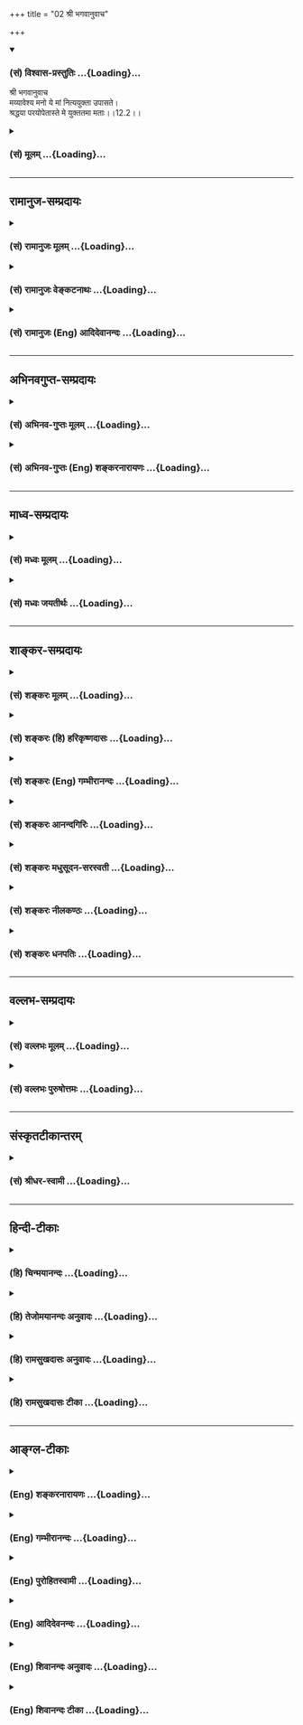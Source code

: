 +++
title = "02 श्री भगवानुवाच"

+++
<div class="js_include" newlevelforh1="3" title="(सं) विश्वास-प्रस्तुतिः" unfilled url="/purANam/mahAbhAratam/06-bhIShma-parva/02-bhagavad-gItA-parva/saMskRtam/vishvAsa-prastutiH/12_bhakti-yogaH/02_shrI_bhagavAnuvAc.md">
<details open><summary><h3>(सं) विश्वास-प्रस्तुतिः ...{Loading}...</h3></summary>

श्री भगवानुवाच  
मय्यावेश्य मनो ये मां नित्ययुक्ता उपासते।  
श्रद्धया परयोपेतास्ते मे युक्ततमा मताः।।12.2।।
</details>
</div>
<div class="js_include collapsed" newlevelforh1="3" title="(सं) मूलम्" unfilled url="/purANam/mahAbhAratam/06-bhIShma-parva/02-bhagavad-gItA-parva/saMskRtam/mUlam/12_bhakti-yogaH/02_shrI_bhagavAnuvAc.md">
<details><summary><h3>(सं) मूलम् ...{Loading}...</h3></summary>

श्री भगवानुवाच  
मय्यावेश्य मनो ये मां नित्ययुक्ता उपासते।  
श्रद्धया परयोपेतास्ते मे युक्ततमा मताः।।12.2।।
</details>
</div>


_________________
## रामानुज-सम्प्रदायः
<div class="js_include collapsed" newlevelforh1="3" title="(सं) रामानुजः मूलम्" unfilled url="/purANam/mahAbhAratam/06-bhIShma-parva/02-bhagavad-gItA-parva/saMskRtam/rAmAnujaH/mUlam/12_bhakti-yogaH/02_shrI_bhagavAnuvAc.md">
<details><summary><h3>(सं) रामानुजः मूलम् ...{Loading}...</h3></summary>

।।12.2।। श्रीभगवानुवाच -- अत्यर्थमत्प्रियत्वेन **मनो मयि आवेश्य श्रद्धया
परया उपेता नित्ययुक्ता** नित्ययोगं काङ्क्षमाणा **ये माम् उपासते;**
प्राप्यविषयं मनो मयि आवेश्य ये माम् उपासते इत्यर्थः **ते युक्ततमा मे
मताः।** मां सुखेन अचिरात् प्राप्नुवन्ति इत्यर्थः।

</details>
</div>
<div class="js_include collapsed" newlevelforh1="3" title="(सं) रामानुजः वेङ्कटनाथः" unfilled url="/purANam/mahAbhAratam/06-bhIShma-parva/02-bhagavad-gItA-parva/saMskRtam/rAmAnujaH/venkaTanAthaH/12_bhakti-yogaH/02_shrI_bhagavAnuvAc.md">
<details><summary><h3>(सं) रामानुजः वेङ्कटनाथः ...{Loading}...</h3></summary>

  
  
।।12.2।। मयीति। मय्यावेश्य
इत्यत्रोपासनान्यथानुपपत्तिलभ्यविषयीकरणमात्रपरत्वे
निष्प्रयोजनत्वादक्षरनिष्ठस्याप्युपायतया भगवति
चित्तावेशसाम्यात्तद्व्यवच्छेदार्थमाहप्राप्यविषयमिति।  
  

</details>
</div>
<div class="js_include collapsed" newlevelforh1="3" title="(सं) रामानुजः (Eng) आदिदेवानन्दः" unfilled url="/purANam/mahAbhAratam/06-bhIShma-parva/02-bhagavad-gItA-parva/saMskRtam/rAmAnujaH/english/AdidevAnandaH/12_bhakti-yogaH/02_shrI_bhagavAnuvAc.md">
<details><summary><h3>(सं) रामानुजः (Eng) आदिदेवानन्दः ...{Loading}...</h3></summary>

12.2 The Lord said I consider them to be the highest among the Yogins
(i.e., among those striving for realisation) - them who worship Me
focusing their minds upon Me as one exceedingly dear to them, who are
endowed with supreme faith, and who are ever 'integrated' with Me,
namely ever desirous of constant union with Me. Those who thus worship
Me, focusing their minds on Me as their supreme goal, attain Me soon and
easily. Such is the meaning.

</details>
</div>


_________________
## अभिनवगुप्त-सम्प्रदायः
<div class="js_include collapsed" newlevelforh1="3" title="(सं) अभिनव-गुप्तः मूलम्" unfilled url="/purANam/mahAbhAratam/06-bhIShma-parva/02-bhagavad-gItA-parva/saMskRtam/abhinava-guptaH/mUlam/12_bhakti-yogaH/02_shrI_bhagavAnuvAc.md">
<details><summary><h3>(सं) अभिनव-गुप्तः मूलम् ...{Loading}...</h3></summary>

।।12.2।। मयीति। माहेश्वर्यविषयो येषां समावेशः अकृत्रिमस्तन्मयीभावः +++(;N
तन्मयो भावः)+++ ते युक्ततमा मम +++(S omits मम)+++ मताः इत्यनेन प्रतिज्ञा क्रियते।

</details>
</div>
<div class="js_include collapsed" newlevelforh1="3" title="(सं) अभिनव-गुप्तः (Eng) शङ्करनारायणः" unfilled url="/purANam/mahAbhAratam/06-bhIShma-parva/02-bhagavad-gItA-parva/saMskRtam/abhinava-guptaH/english/shankaranArAyaNaH/12_bhakti-yogaH/02_shrI_bhagavAnuvAc.md">
<details><summary><h3>(सं) अभिनव-गुप्तः (Eng) शङ्करनारायणः ...{Loading}...</h3></summary>

12.2 Mayi etc. Those are considered by Me to be the best among the
masters of Yoga, whose act of entering into (fixing the mind in) the
Supreme Lordship is a spontaneous (unartificial) act of becoming one
with Him. By this \[statement\] a solemn declaration is made \[by the
Lord\].

</details>
</div>


_________________
## माध्व-सम्प्रदायः
<div class="js_include collapsed" newlevelforh1="3" title="(सं) मध्वः मूलम्" unfilled url="/purANam/mahAbhAratam/06-bhIShma-parva/02-bhagavad-gItA-parva/saMskRtam/madhvaH/mUlam/12_bhakti-yogaH/02_shrI_bhagavAnuvAc.md">
<details><summary><h3>(सं) मध्वः मूलम् ...{Loading}...</h3></summary>

।।12.2।। Sri Madhvacharya did not comment on this sloka.

</details>
</div>
<div class="js_include collapsed" newlevelforh1="3" title="(सं) मध्वः जयतीर्थः" unfilled url="/purANam/mahAbhAratam/06-bhIShma-parva/02-bhagavad-gItA-parva/saMskRtam/madhvaH/jayatIrthaH/12_bhakti-yogaH/02_shrI_bhagavAnuvAc.md">
<details><summary><h3>(सं) मध्वः जयतीर्थः ...{Loading}...</h3></summary>

।।12.2।। Sri Jayatirtha did not comment on this sloka.

</details>
</div>


_________________
## शाङ्कर-सम्प्रदायः
<div class="js_include collapsed" newlevelforh1="3" title="(सं) शङ्करः मूलम्" unfilled url="/purANam/mahAbhAratam/06-bhIShma-parva/02-bhagavad-gItA-parva/saMskRtam/shankaraH/mUlam/12_bhakti-yogaH/02_shrI_bhagavAnuvAc.md">
<details><summary><h3>(सं) शङ्करः मूलम् ...{Loading}...</h3></summary>

।।12.2।। --,**मयि** विश्वरूपे परमेश्वरे **आवेश्य** समाधाय **मनः; ये**
भक्ताः सन्तः; **मां** सर्वयोगेश्वराणाम् अधीश्वरं **सर्वज्ञं**
विमुक्तरागादिक्लेशतिमिरदृष्टिम्; **नित्ययुक्ताः**
अतीतानन्तराध्यायान्तोक्तश्लोकार्थन्यायेन सततयुक्ताः सन्तः **उपासते
श्रद्धया परया** प्रकृष्टया **उपेताः; ते मे** मम **मताः** अभिप्रेताः
**युक्ततमाः** इति। नैरन्तर्येण हि ते मच्चित्ततया अहोरात्रम् अतिवाहयन्ति।
अतः युक्तं तान् प्रति युक्ततमाः इति वक्तुम्।। किमितरे युक्ततमाः न भवन्ति
न किंतु तान् प्रति यत् वक्तव्यम्; तत् श्रृणु --,

</details>
</div>
<div class="js_include collapsed" newlevelforh1="3" title="(सं) शङ्करः (हि) हरिकृष्णदासः" unfilled url="/purANam/mahAbhAratam/06-bhIShma-parva/02-bhagavad-gItA-parva/saMskRtam/shankaraH/hindI/harikRShNadAsaH/12_bhakti-yogaH/02_shrI_bhagavAnuvAc.md">
<details><summary><h3>(सं) शङ्करः (हि) हरिकृष्णदासः ...{Loading}...</h3></summary>

।।12.2।। श्रीभगवान् बोले -- जो कामनाओंसे रहित पूर्णज्ञानी अक्षरब्रह्मके
उपासक हैं उनको अभी रहने दो; उनके प्रति जो कुछ कहना है वह आगे कहेंगे;
परंतु जो दूसरे हैं -- जो भक्त मुझ विश्वरूप परमेश्वरमें मनको समाधिस्थ
करके सर्व योगेश्वरोंके अधीश्वर रागादि पञ्चक्लेशरूप अज्ञानदृष्टिसे रहित
मुझ सर्वज्ञ परमेश्वरकी पिछले ( एकादश ) अध्यायके अन्तिम श्लोकके
अर्थानुसार निरन्तर तत्पर हुए उत्तम श्रद्धासे युक्त होकर उपासना करते हैं;
वे श्रेष्ठतम योगी हैं; यह मैं मानता हूँ। क्योंकि वे लगातार मुझमें ही
चित्त लगाकर रातदिन व्यतीत करते हैं; अतः उनको युक्ततम कहना उचित ही है।  
  
,

</details>
</div>
<div class="js_include collapsed" newlevelforh1="3" title="(सं) शङ्करः (Eng) गम्भीरानन्दः" unfilled url="/purANam/mahAbhAratam/06-bhIShma-parva/02-bhagavad-gItA-parva/saMskRtam/shankaraH/english/gambhIrAnandaH/12_bhakti-yogaH/02_shrI_bhagavAnuvAc.md">
<details><summary><h3>(सं) शङ्करः (Eng) गम्भीरानन्दः ...{Loading}...</h3></summary>

12.2 Ye, those who, being devotees; upasate, meditate; mam, on Me, the
supreme Lord of all the masters of yoga, the Omniscient One whose vision
is free from purblindness caused by such defects as attachment etc.;
avesya,by fixing, concentrating; their manah, minds; mayi, on Me, on God
in His Cosmic form; nitya-yuktah, with steadfast devotion, by being
ever-dedicated in accordance with the idea expressed in the last verse
of the preceding chapter; and being upetah, endowed; paraya, with
supreme; sraddhaya faith;-te, they; matah, are considered; to be
yukta-tamah, most perfect yogis; me, according to Me, for they spend
days and nights with their minds constantly fixed on Me. Therefore, it
is proper to say with regard to them that they are the best yogis. 'Is
it that the others do not become the best yogis;' No, but listen to what
has to be said as regards them:'

</details>
</div>
<div class="js_include collapsed" newlevelforh1="3" title="(सं) शङ्करः आनन्दगिरिः" unfilled url="/purANam/mahAbhAratam/06-bhIShma-parva/02-bhagavad-gItA-parva/saMskRtam/shankaraH/AnandagiriH/12_bhakti-yogaH/02_shrI_bhagavAnuvAc.md">
<details><summary><h3>(सं) शङ्करः आनन्दगिरिः ...{Loading}...</h3></summary>

।।12.2।। किमनयोर्योगयोर्मध्ये सुशक्यो योगो वा पृच्छ्यते किं वा
साक्षान्मोक्षहेतुरिति विकल्प्य क्रमेणोत्तरं भगवानुक्तवानित्याह --
**श्रीभगवानिति।** यदि द्वितीयस्तथाविधयोगस्य वक्ष्यमाणत्वान्न
प्रष्टव्यतेत्याह -- **ये त्वक्षरेति।** यद्याद्यस्तत्राह -- **ये
त्विति।** सर्वयोगेश्वराणां सर्वेषां योगमधितिष्ठतां योगिनामित्यर्थः।
विमुक्ता त्यक्ता रागाद्याख्या क्लेशनिमित्तभूता
तिमिरशब्दितानाद्यज्ञानकृता दृष्टिरविद्या मिथ्या धीर्यस्य तमिति विशिनष्टि
-- **विमुक्तेति।** नित्ययुक्तत्वं साधयति -- **अतीतेति।** तत्रोक्तो
योऽर्थो मत्कर्मकृदित्यादि,तस्मिन्निश्चयेनायनमायो गमनं तस्य
नियमेनानुष्ठानं तेनेत्यर्थः। उपासते मयि स्मृतिं सदा कुर्वन्तीत्यर्थः।
उक्तोपासकानां युक्ततमत्वं व्यनक्ति -- **नैरन्तर्येणेति।** तदेव स्फुटयति
-- **अहोरात्रमिति।** अह्नि च रात्रौ चातिमात्रमतिशयेन मामेव
विषयान्तरविमुक्ताश्चिन्तयन्तीत्यर्थः।

</details>
</div>
<div class="js_include collapsed" newlevelforh1="3" title="(सं) शङ्करः मधुसूदन-सरस्वती" unfilled url="/purANam/mahAbhAratam/06-bhIShma-parva/02-bhagavad-gItA-parva/saMskRtam/shankaraH/madhusUdana-sarasvatI/12_bhakti-yogaH/02_shrI_bhagavAnuvAc.md">
<details><summary><h3>(सं) शङ्करः मधुसूदन-सरस्वती ...{Loading}...</h3></summary>

।।12.2।। तत्र सर्वज्ञो भगवानर्जुनस्य सगुणविद्यायामेवाधिकारं पश्यंस्तं
प्रति तां विधास्यति; यथाधिकारं तारतम्योपेतानि च साधनानि। अतः प्रथमं
साकारब्रह्मविद्यां प्ररोचयितुं स्तुवन् प्रथमाः श्रेष्ठा इत्युत्तरं
श्रीभगवानुवाच -- मयीति। मयि भगवति वासुदेवे परमेश्वरे सगुणे ब्रह्मणि मन
आवेश्यानन्यशरणतया निरतिशयप्रियतया च प्रवेश्य। हिङ्गुलरङ्ग इव जतु तन्मयं
कृत्वा ये मां सर्वयोगेश्वराणामीश्वरं सर्वज्ञं समस्तकल्याणगुणनिलयं साकारं
नित्ययुक्ताः सततोद्युक्ताः श्रद्धया परया प्रकृष्टया सात्त्विक्योपेताः
सन्त उपासते सदा चिन्तयन्ति ते युक्ततमा मे मम मता अभिप्रेताः। ते हि सदा
मदासक्तचित्ततया मामेव विषयान्तरविमुखाश्चिन्तयन्तोऽहोरात्राण्यतिवाहयन्ति।
अतस्त एव युक्ततमा मता अभिमताः।

</details>
</div>
<div class="js_include collapsed" newlevelforh1="3" title="(सं) शङ्करः नीलकण्ठः" unfilled url="/purANam/mahAbhAratam/06-bhIShma-parva/02-bhagavad-gItA-parva/saMskRtam/shankaraH/nIlakaNThaH/12_bhakti-yogaH/02_shrI_bhagavAnuvAc.md">
<details><summary><h3>(सं) शङ्करः नीलकण्ठः ...{Loading}...</h3></summary>

।।12.2।। निर्गुणस्य दुष्प्रापत्वोक्त्यैव श्रेष्ठत्वं सूचयन्
सगुणप्राशस्त्यं च शब्दतो दर्शयन् श्रीभगवानुवाच -- **मयीति।** मयि सगुणे
ब्रह्मणि मन आवेश्य प्रवेश्य ये नित्ययुक्ताः सदोद्युक्ता मां
परमेश्वरमुपासते चिन्तयन्ति श्रद्धया आस्तिक्यबुद्ध्या परया सात्विक्या
अवश्यं परमात्मायमाराधितोऽस्मांस्तारयिष्यतीत्येवं निश्चयरूपया श्रद्धया
उपेतास्ते मे ममज्ञानी त्वात्मैव मे मतम् इति ज्ञानिनमात्मत्वेनैव पश्यतो
मूर्खेष्वपि कारुण्यात्पक्षपातवतः सर्वज्ञस्य युक्ततमा मताः।

</details>
</div>
<div class="js_include collapsed" newlevelforh1="3" title="(सं) शङ्करः धनपतिः" unfilled url="/purANam/mahAbhAratam/06-bhIShma-parva/02-bhagavad-gItA-parva/saMskRtam/shankaraH/dhanapatiH/12_bhakti-yogaH/02_shrI_bhagavAnuvAc.md">
<details><summary><h3>(सं) शङ्करः धनपतिः ...{Loading}...</h3></summary>

।।12.2।। सविशेषानिर्विशेषोपासनयोः सुशकत्वगुणेन किमुपासनं श्रष्ठमिति
पृच्छते किंवा साक्षान्मोक्षहेतुत्वेन गुणेनेति विकल्प्य;
साक्षान्मोक्षहेतुत्वेन श्रैष्ठ्यं निर्विशेषोपासनस्योक्तं वक्ष्यमाणं च
सुशकत्वेन तु प्रथमस्य श्रृण्वित्याशयवान् श्रीभगवानुवाच। मयि विश्वरुपे
परमेश्वरं त्रिगुणमायानदीनर्तके सर्वात्मनि परमप्रमास्पदे ये मन आवेश्य
समाधाय भक्तः सन्तो मां समस्तयोगादीश्वराधीश्वरं सर्वज्ञं
त्यक्तरागादिरुपक्लेशनिमित्तभूतानाद्यज्ञानाविद्यालक्षणमिध्यादृष्टिं
नित्ययुक्ताःमत्कर्मकृन्मत्परमो मद्भक्तः सङ्गवर्जितः। निर्वैरः सर्वभूतेषु
यः सस मामेति पाण्डव इत्येवं सततयुक्ताः श्रद्धया परया प्रकृष्टया
ईश्वरभजनादेवोद्धार इति निश्चयापन्ना उपासते ते मम युक्ततमाः श्रेष्ठतमा
मता अभिप्रेताः यतो विषान्तरविमुखा नैरन्तर्येण मयि मन आवेश्य
मामेवाहर्निशं चिन्तयन्तीत्यत इति भावः। येतु मे मतमिति
ज्ञानिनमात्मत्वेनैव पश्यतो मर्खेष्वपि,कारुण्यात्पक्षपातवतः सर्वज्ञस्य
युक्ततमा मता इति वदन्ति तेषां पक्षेऽस्मिन्प्रकरणे एतदुक्ते सामञ्जस्यं
चिन्त्यम्। भगवता कारुण्यात्पक्षापातेन युक्ततमत्वेनाभिमतानां
भगवद्भक्तानां सुशकोपासने प्रवृत्ता अतो युक्तातमा इति
वस्तुवृत्त्याऽभिप्रेतस्य श्रेष्ठतमत्वस्यासिद्धेः स्पष्टत्वात्।

</details>
</div>


_________________
## वल्लभ-सम्प्रदायः
<div class="js_include collapsed" newlevelforh1="3" title="(सं) वल्लभः मूलम्" unfilled url="/purANam/mahAbhAratam/06-bhIShma-parva/02-bhagavad-gItA-parva/saMskRtam/vallabhaH/mUlam/12_bhakti-yogaH/02_shrI_bhagavAnuvAc.md">
<details><summary><h3>(सं) वल्लभः मूलम् ...{Loading}...</h3></summary>

।।12.2।। तत्र सिद्धान्तं वदन् श्रीभगवानुवाच -- मयीति। सर्वनियन्तरि
सकलालौकिकगुणे साक्षान्मन्मथमन्मथे निरवद्या(ध्य)नन्तनित्यलोके करुणाशीले
परमानन्दे लोकोत्तरनामरूपाङ्गेऽसङ्ख्येयसर्वधर्माश्रये परतत्त्वे रसात्मके
पूर्णपुरुषोत्तमे साक्षात्कर्त्तरि परदेवतायां भगवति सर्वमूलभूते मयि ये
प्रेममात्रसम्बन्धेन (येनकेन च सम्बन्धेन) नित्ययुक्ता मन आवेश्य
मामुपासते। अयमेवास्माकं भजनीयगुणालयः परः प्रेयानात्मा; नान्यः इति परया
श्रद्धयोपेतास्ते युक्ततमा मे मताः।

</details>
</div>
<div class="js_include collapsed" newlevelforh1="3" title="(सं) वल्लभः पुरुषोत्तमः" unfilled url="/purANam/mahAbhAratam/06-bhIShma-parva/02-bhagavad-gItA-parva/saMskRtam/vallabhaH/puruShottamaH/12_bhakti-yogaH/02_shrI_bhagavAnuvAc.md">
<details><summary><h3>(सं) वल्लभः पुरुषोत्तमः ...{Loading}...</h3></summary>

  
  
।।12.2।। तत्र ये प्रकटपुरुषोत्तमरूपमद्भजनकर्तारस्त उत्तमा
इत्याशयेनोत्तरमाह श्रीभगवान् -- मयीति। मयि प्रकटरूपे सम्यक् निष्कामतया
मनः सर्वदैकरूपमावेश्य आसमन्तात् सर्वात्मभावेन निवेश्य ये भाग्यवन्तो
नित्ययुक्ताः मत्सेवैकतत्पराः परया प्रेमैकलक्षणया श्रद्धया उपेताः
युक्तास्ततो मामुपासते सेवन्ते ते युक्ततमा उत्तमाः मे मताः सम्मता
इत्यर्थः।  
  

</details>
</div>


_________________
## संस्कृतटीकान्तरम्
<div class="js_include collapsed" newlevelforh1="3" title="(सं) श्रीधर-स्वामी" unfilled url="/purANam/mahAbhAratam/06-bhIShma-parva/02-bhagavad-gItA-parva/saMskRtam/shrIdhara-svAmI/12_bhakti-yogaH/02_shrI_bhagavAnuvAc.md">
<details><summary><h3>(सं) श्रीधर-स्वामी ...{Loading}...</h3></summary>

।।12.2।। तत्र प्रथमाः श्रेष्ठा इत्युत्तरं श्रीभगवानुवाच **-- मयीति।**
मयि परमेश्वरे सर्वज्ञत्वादिगुणविशिष्टे मन आवेश्यैकाग्रं कृत्वा
नित्ययुक्ता मदर्थकर्मानुष्ठानादिना मन्निष्ठाः सन्तः श्रेष्ठया श्रद्धया
युक्ता ये मामाराधयन्ति ते युक्ततमा ममाभिमताः।

</details>
</div>


_________________
## हिन्दी-टीकाः
<div class="js_include collapsed" newlevelforh1="3" title="(हि) चिन्मयानन्दः" unfilled url="/purANam/mahAbhAratam/06-bhIShma-parva/02-bhagavad-gItA-parva/hindI/chinmayAnandaH/12_bhakti-yogaH/02_shrI_bhagavAnuvAc.md">
<details><summary><h3>(हि) चिन्मयानन्दः ...{Loading}...</h3></summary>

।।12.2।। अपने उत्तर के प्रारम्भ में ही भगवान् उन तीन अत्यावश्यक गुणों को
बताते हैं; जिनके होने पर ही ईश्वर की भक्ति का निश्चित लाभ मिल सकता है।
सामान्यत; लोगों की यह धारणा है कि भक्तिमार्ग अत्यन्त सरल है। परन्तु यह
भी उतना ही सत्य है कि जो साधक अपना जो मार्ग स्वयं चुनता है; उसके लिए वह
मार्ग कठिन नहीं होता है। मार्गों की भिन्नता केवल प्रयुक्त साधनों अर्थात्
उपाधियों के कारण ही है। एक नौका के द्वारा ग्राँडट्रंक रोड् की यात्रा
नहीं की जा सकती है और न हवाई जहाज के द्वारा समुद्र यात्रा; और न ही
साइकिल से साठ मील प्रति घंटे की गति से मार्ग तय किया जा सकता है प्रत्येक
वाहन की अपनी सीमाएं हैं। परन्तु किसी भी साधन का बुद्धिमत्ता तथा
सावधानीपूर्वक उपयोग करने से गन्तव्य तक पहुँचा जा सकता है। इसी प्रकार
आत्मविकास के लिए भी प्रत्येक साधक उपलब्ध शरीर; मन और बुद्धि की उपाधियों
में से किसी एक की प्रधानता से कर्मयोग या भक्तियोग या ज्ञानयोग के मार्ग
को चुनता है। प्रत्येक साधक को अपना चुना हुआ मार्ग सबसे सरल प्रतीत होता
है। मन को मुझमें एकाग्र करके मन और बुद्धि दोनों ही वृत्तिरूप हैं; जिन्हें
सूक्ष्म शरीर कहा जाता है। यह पर्याप्त नहीं है कि मन की वृत्तियां आराम से
भगवान् के रूप के आसपास विचरण करती रहें। उन्हें वास्तव में; उस रूप का
भेदन करके; गहराई में प्रवेश कर अन्त में; पूर्णत्व के आदर्श के साथ एकरूप
हो जाना चाहिए। वह रूप तो पूर्णत्व का केवल प्रतीक होता है। इस प्रक्रिया को
यहाँ आवेश्य शब्द से सूचित किया गया है। इसका अर्थ रूप के साथ वृत्ति का
स्पर्श मात्र नहीं; वरन् रूप का भेदन है। वस्तुत मनुष्य का मन अपने ध्येय
विषय का आकार; सुगन्ध और गुणों की आभा भी धारण करता है; इस प्रकार जब कोई
भक्त पूर्ण लगन और प्रेम के साथ भगवान् का ध्यान करता है; तब वह एक व्यक्ति
के रूप में क्षणभर के लिए लुप्त हो जाता है और अपने हृदयकेइष्ट भगवान् की
सुन्दरता और आभा को प्राप्त होता है। नित्ययुक्त हुए मेरी पूजा (उपासना)
करते हैं भक्तिमार्ग के द्वारा आत्मविकास के सम्पादन के लिए जो दूसरा गुण
भक्त में होना आवश्यक है; वह नित्ययुक्तता है। नित्ययुक्त होने का अर्थ है
नित्य नियमित उपासना के समय आत्मसंयम का होना। मन अपनी बहिर्मुखी प्रवृत्ति
के कारण ध्येय को त्यागकर अन्य विषयों में ही विचरण करने लगता हैं। ऐसे मन
का ध्यान ध्येय में ही स्थिर करने की कला का ही नाम है; आत्मसंयम। यद्यपि
संस्कृत शब्द उपासना का अनुवाद पूजा किया जा सकता है; तथापि उससे अत्यन्त
सतही अर्थ नहीं लेना चाहिए। उस शब्द से हम सामान्यत यन्त्रवत् कर्मकाण्डीय
पूजा समझते हैं। वास्तविक उपासना तो परमात्मा के साथ तादात्म्य करने की
आन्तरिक क्रिया है; जिसके द्वारा हम परमात्मस्वरूप बन जाते हैं। परा श्रद्धा
से युक्त हुए साधारणत श्रद्धा शब्द का अर्थ अन्धविश्वास समझा जाता है;
परन्तु वह अनुचित है। श्रद्धा का अर्थ है किसी अज्ञात वस्तु में मेरा वह
विश्वास जिसके द्वारा मुझे वह वस्तु यथार्थ रूप से ज्ञात होती है; जिसमें
मेरा पहले केवल विश्वास ही था। ऐसी श्रद्धा के बिना साधक भक्त; वर्षों के
अभ्यास के बाद भी पर्याप्त मात्रा में चित्तशुद्धि और स्वयं का दैवीकरण
सम्पादित नहीं कर सकता है। इस प्रकार; एक सच्चा भक्त बनने के लिए इस श्लोक
में जिस तीन आवश्यक एवं अपरिहार्य गुणों को बताया गया है; वे हैं (1) परम
श्रद्धा (2) उपासना में नित्ययुक्तता और (3) ध्येयस्वरूप में मन की
एकाग्रता। इन तीन गुणों से सम्पन्न व्यक्ति को भगवान् युक्ततम मानते हैं। तो
क्या अन्य भक्त युक्ततम नहीं हैं ऐसी बात नहीं है; किन्तु उनके विषय में जो
कहना है; उसे सुनो

</details>
</div>
<div class="js_include collapsed" newlevelforh1="3" title="(हि) तेजोमयानन्दः अनुवादः" unfilled url="/purANam/mahAbhAratam/06-bhIShma-parva/02-bhagavad-gItA-parva/hindI/tejomayAnandaH/anuvAdaH/12_bhakti-yogaH/02_shrI_bhagavAnuvAc.md">
<details><summary><h3>(हि) तेजोमयानन्दः अनुवादः ...{Loading}...</h3></summary>

।।12.2।। श्रीभगवान् ने कहा -- मुझमें मन को एकाग्र करके नित्ययुक्त हुए जो
भक्तजन परम श्रद्धा से युक्त होकर मेरी उपासना करते हैं, वे, मेरे मत से,
युक्ततम हैं अर्थात् श्रेष्ठ हैं।।

</details>
</div>
<div class="js_include collapsed" newlevelforh1="3" title="(हि) रामसुखदासः अनुवादः" unfilled url="/purANam/mahAbhAratam/06-bhIShma-parva/02-bhagavad-gItA-parva/hindI/rAmasukhadAsaH/anuvAdaH/12_bhakti-yogaH/02_shrI_bhagavAnuvAc.md">
<details><summary><h3>(हि) रामसुखदासः अनुवादः ...{Loading}...</h3></summary>

।।12.2।। मेरेमें मनको लगाकर नित्य-निरन्तर मेरेमें लगे हुए जो भक्त परम
श्रद्धासे युक्त होकर मेरी उपासना करते हैं, वे मेरे मतमें सर्वश्रेष्ठ
योगी हैं।

</details>
</div>
<div class="js_include collapsed" newlevelforh1="3" title="(हि) रामसुखदासः टीका" unfilled url="/purANam/mahAbhAratam/06-bhIShma-parva/02-bhagavad-gItA-parva/hindI/rAmasukhadAsaH/TIkA/12_bhakti-yogaH/02_shrI_bhagavAnuvAc.md">
<details><summary><h3>(हि) रामसुखदासः टीका ...{Loading}...</h3></summary>

।।12.2।।***व्याख्या--***\[भगवान्ने ठीक यही निर्णय अर्जुनके बिना पूछे ही
छठे अध्यायके सैंतालीसवें श्लोकमें दे दिया था। परन्तु उस विषयमें अपना
प्रश्न न होनेके कारण अर्जुन उस निर्णयको पकड़ नहीं पाये। कारण कि स्वयंका
प्रश्न न होनेसे सुनी हुई बात भी प्रायः लक्ष्यमें नहीं आती। इसलिये
उन्होंने इस अध्यायके पहले श्लोकमें ऐसा प्रश्न किया।

</details>
</div>


_________________
## आङ्ग्ल-टीकाः
<div class="js_include collapsed" newlevelforh1="3" title="(Eng) शङ्करनारायणः" unfilled url="/purANam/mahAbhAratam/06-bhIShma-parva/02-bhagavad-gItA-parva/english/shankaranArAyaNaH/12_bhakti-yogaH/02_shrI_bhagavAnuvAc.md">
<details><summary><h3>(Eng) शङ्करनारायणः ...{Loading}...</h3></summary>

12.2. The Bhagavat said Those, who, causing their mind to enter well
into Me, and being permanently attached \[to Me\], and endowed with an
extraordinary faith, worship Me - they are considered by Me to be the
best among the masters of Yoga.

</details>
</div>
<div class="js_include collapsed" newlevelforh1="3" title="(Eng) गम्भीरानन्दः" unfilled url="/purANam/mahAbhAratam/06-bhIShma-parva/02-bhagavad-gItA-parva/english/gambhIrAnandaH/12_bhakti-yogaH/02_shrI_bhagavAnuvAc.md">
<details><summary><h3>(Eng) गम्भीरानन्दः ...{Loading}...</h3></summary>

12.2 The Blessed Lord said Those who meditate on Me by fixing their
minds on Me with steadfast devotion (and) being endowed with supreme
faith-they are considered to be the most perfect yogis according to Me.

</details>
</div>
<div class="js_include collapsed" newlevelforh1="3" title="(Eng) पुरोहितस्वामी" unfilled url="/purANam/mahAbhAratam/06-bhIShma-parva/02-bhagavad-gItA-parva/english/purohitasvAmI/12_bhakti-yogaH/02_shrI_bhagavAnuvAc.md">
<details><summary><h3>(Eng) पुरोहितस्वामी ...{Loading}...</h3></summary>

12.2 Lord Shri Krishna replied: Those who keep their minds fixed on Me,
who worship Me always with unwavering faith and concentration; these are
the very best.

</details>
</div>
<div class="js_include collapsed" newlevelforh1="3" title="(Eng) आदिदेवनन्दः" unfilled url="/purANam/mahAbhAratam/06-bhIShma-parva/02-bhagavad-gItA-parva/english/AdidevanandaH/12_bhakti-yogaH/02_shrI_bhagavAnuvAc.md">
<details><summary><h3>(Eng) आदिदेवनन्दः ...{Loading}...</h3></summary>

12.2 The Lord said Those who, ever integrated with Me and possessed of
supreme faith, worship Me, focusing their minds on Me - these are
considered by Me the highest among the Yogins.

</details>
</div>
<div class="js_include collapsed" newlevelforh1="3" title="(Eng) शिवानन्दः अनुवादः" unfilled url="/purANam/mahAbhAratam/06-bhIShma-parva/02-bhagavad-gItA-parva/english/shivAnandaH/anuvAdaH/12_bhakti-yogaH/02_shrI_bhagavAnuvAc.md">
<details><summary><h3>(Eng) शिवानन्दः अनुवादः ...{Loading}...</h3></summary>

12.2 The Blessed Lord said Those who, fixing their mind on Me, worship
Me, ever steadfast and endowed with supreme faith, are the best in Yoga
in My opinion.

</details>
</div>
<div class="js_include collapsed" newlevelforh1="3" title="(Eng) शिवानन्दः टीका" unfilled url="/purANam/mahAbhAratam/06-bhIShma-parva/02-bhagavad-gItA-parva/english/shivAnandaH/TIkA/12_bhakti-yogaH/02_shrI_bhagavAnuvAc.md">
<details><summary><h3>(Eng) शिवानन्दः टीका ...{Loading}...</h3></summary>

12.2 मयि on Me; आवेश्य fixing; मनः the mind; ये who; माम् Me;
नित्ययुक्ताः ever steadfast; उपासते worship; श्रद्धया with faith; परया
supreme; उपेताः endowed; ते those; मे of Me; युक्ततमाः the best versed
in Yoga; मताः (in My) opinion.Commentary Those devotees who fix their
minds on Me in the Cosmi Form; the Supreme Lord and worship Me; ever
harmonised and with intense and supreme faith; regarding Me as the Lord
of all the masters of Yoga; who are free from attachment and other evil
passions -- these; in My opinion; are the best versed in Yoga.They spend
their days and nights in worshipping Me. They have no other thoughts
except those,of Myself. They live for Me only. Therefore it is indeed
proper to say that they are the best Yogins.Are not the others; those
who contemplate the imperishable; formless; attributeless; alityless
Supreme Brahman; the best of Yogins Listen now to what I have to say
regarding them.

</details>
</div>
